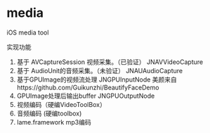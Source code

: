# media
iOS media tool

实现功能
1.  基于 AVCaptureSession 视频采集。（已验证） JNAVVideoCapture
2. 基于 AudioUnit的音频采集。（未验证） JNAUAudioCapture
3. 基于GPUImage的视频流处理     JNGPUInputNode
    美颜来自https://github.com/Guikunzhi/BeautifyFaceDemo
4. GPUImage处理后输出buffer      JNGPUOutputNode
5. 视频编码（硬编VideoToolBox）
6. 音频编码 (硬编toolbox)
7. lame.framework  mp3编码
